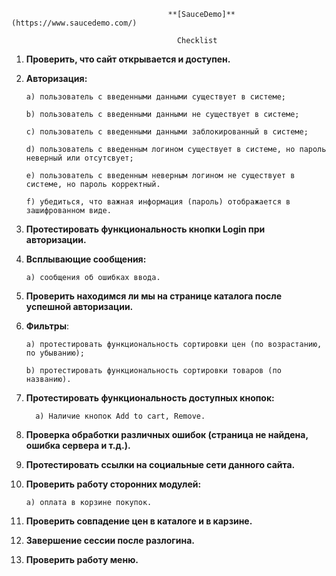 

                                       **[SauceDemo]**(https://www.saucedemo.com/)

                                         Checklist

1. **Проверить, что сайт открывается и доступен.**

2. **Авторизация:**

       а) пользователь с введенными данными существует в системе;

       b) пользователь с введенными данными не существует в системе;

       c) пользователь с введенными данными заблокированный в системе;

       d) пользователь с введенным логином существует в системе, но пароль неверный или отсутсвует;

       e) пользователь с введенным неверным логином не существует в системе, но пароль корректный.
       
       f) убедиться, что важная информация (пароль) отображается в зашифрованном виде.


3. **Протестировать функциональность кнопки Login при авторизации.**
4. **Всплывающие сообщения:**

       a) сообщения об ошибках ввода.

5. **Проверить находимся ли мы на странице каталога после успешной авторизации.**
6. **Фильтры**:

       a) протестировать функциональность сортировки цен (по возрастанию, по убыванию);

       b) протестировать функциональность сортировки товаров (по названию).
7. **Протестировать функциональность доступных кнопок:**

         a) Наличие кнопок Add to cart, Remove.

8. **Проверка обработки различных ошибок (страница не найдена, ошибка сервера и т.д.).**
9. **Протестировать ссылки на социальные сети данного сайта.**
10. **Проверить работу сторонних модулей:**

        a) оплата в корзине покупок.

11. **Проверить совпадение цен в каталоге и в карзине.**

12. **Завершение сесcии после разлогина.**
13. **Проверить работу меню.**




